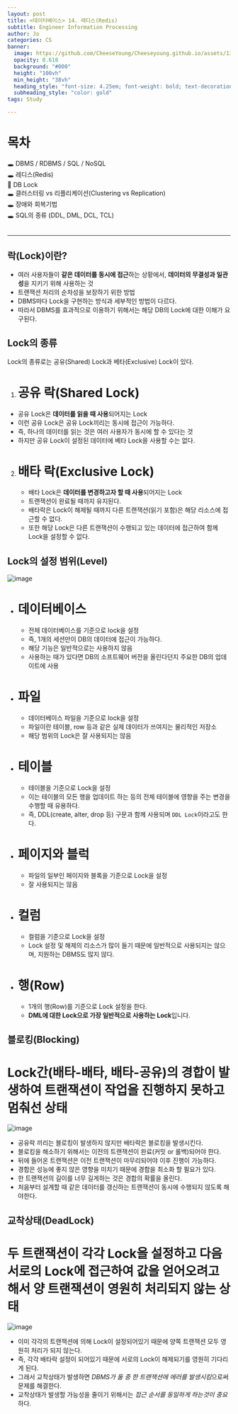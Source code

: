 ```yaml
---
layout: post
title: <데이터베이스> 14. 레디스(Redis)
subtitle: Engineer Information Processing
author: Jo
categories: CS
banner:
  image: https://github.com/CheeseYoung/Cheeseyoung.github.io/assets/132384527/e3e6eaab-8ce9-482b-ae9c-c5aad4e33c9e
  opacity: 0.618
  background: "#000"
  height: "100vh"
  min_height: "38vh"
  heading_style: "font-size: 4.25em; font-weight: bold; text-decoration: underline"
  subheading_style: "color: gold"
tags: Study

---
```


# 목차
🕳 DBMS / RDBMS / SQL / NoSQL <br>
🕳 레디스(Redis) <br>
📌 DB Lock <br>
🕳 클러스터링 vs 리플리케이션(Clustering vs Replication) <br>
🕳 장애와 회복기법 <br>
🕳 SQL의 종류 (DDL, DML, DCL, TCL) <br>
<br>
<hr>


## 락(Lock)이란?
- 여러 사용자들이 **같은 데이터를 동시에 접근**하는 상황에서, **데이터의 무결성과 일관성**을 지키기 위해 사용하는 것
- 트랜잭션 처리의 순차성을 보장하기 위한 방법
- DBMS마다 Lock을 구현하는 방식과 세부적인 방법이 다르다.
- 따라서 DBMS를 효과적으로 이용하기 위해서는 해당 DB의 Lock에 대한 이해가 요구된다.

## Lock의 종류
Lock의 종류로는 공유(Shared) Lock과 베타(Exclusive) Lock이 있다.

1. # 공유 락(Shared Lock)
  - 공유 Lock은 **데이터를 읽을 때 사용**되어지는 Lock
  - 이런 공유 Lock은 공유 Lock끼리는 동시에 접근이 가능하다.
  - 즉, 하나의 데이터를 읽는 것은 여러 사용자가 동시에 할 수 있다는 것
  - 하지만 공유 Lock이 설정된 데이터에 베타 Lock을 사용할 수는 없다.

2. # 배타 락(Exclusive Lock)
   - 배타 Lock은 **데이터를 변경하고자 할 때 사용**되어지는 Lock
   - 트랜잭션이 완료될 때까지 유지된다.
   - 배타락은 Lock이 해제될 때까지 다른 트랜잭션(읽기 포함)은 해당 리소스에 접근할 수 없다.
   - 또한 해당 Lock은 다른 트랜잭션이 수행되고 있는 데이터에 접근하여 함께 Lock을 설정할 수 없다.


## Lock의 설정 범위(Level)
![image](https://github.com/CheeseYoung/Cheeseyoung.github.io/assets/132384527/e3e6eaab-8ce9-482b-ae9c-c5aad4e33c9e)
- # 데이터베이스
  - 전체 데이터베이스를 기준으로 lock을 설정
  - 즉, 1개의 세션만이 DB의 데이터에 접근이 가능하다.
  - 해당 기능은 일반적으로는 사용하지 않음
  - 사용하는 때가 있다면 DB의 소프트웨어 버전을 올린다던지 주요한 DB의 업데이트에 사용
- # 파일
  - 데이터베이스 파일을 기준으로 lock을 설정
  - 파일이란 테이블, row 등과 같은 실제 데이터가 쓰여지는 물리적인 저장소
  - 해당 범위의 Lock은 잘 사용되지는 않음
- # 테이블
  - 테이블을 기준으로 Lock을 설정
  - 이는 테이블의 모든 행을 업데이트 하는 등의 전체 테이블에 영향을 주는 변경을 수행할 때 유용하다.
  - 즉, DDL(create, alter, drop 등) 구문과 함께 사용되며 ``DDL Lock``이라고도 한다.
- # 페이지와 블럭
  - 파일의 일부인 페이지와 블록을 기준으로 Lock을 설정
  - 잘 사용되지는 않음
- # 컬럼
  - 컬럼을 기준으로 Lock을 설정
  - Lock 설정 및 해제의 리소스가 많이 들기 때문에 일반적으로 사용되지는 않으며, 지원하는 DBMS도 많지 않다.
- # 행(Row)
  - 1개의 행(Row)를 기준으로 Lock 설정을 한다.
  - **DML에 대한 Lock으로 가장 일반적으로 사용하는 Lock**입니다.


## 블로킹(Blocking)
# Lock간(배타-배타, 배타-공유)의 경합이 발생하여 트랜잭션이 작업을 진행하지 못하고 멈춰선 상태
![image](https://github.com/CheeseYoung/Cheeseyoung.github.io/assets/132384527/e08f0927-d36a-4b41-ae8f-620df05d7977)
- 공유락 끼리는 블로킹이 발생하지 않지만 배타락은 블로킹을 발생시킨다.
- 블로킹을 해소하기 위해서는 이전의 트랜잭션이 완료(커밋 or 롤백)되어야 한다.
- 뒤에 들어온 트랜잭션은 이전 트랜잭션이 마무리되어야 이후 진행이 가능하다.
- 경합은 성능에 좋지 않은 영향을 미치기 때문에 경합을 최소화 할 필요가 있다.
- 한 트랜잭션의 길이를 너무 길게하는 것은 경합의 확률을 올린다.
- 처음부터 설계할 때 같은 데이터를 갱신하는 트랜잭션이 동시에 수행되지 않도록 해야한다.

## 교착상태(DeadLock)
# 두 트랜잭션이 각각 Lock을 설정하고 다음 서로의 Lock에 접근하여 값을 얻어오려고 해서 양 트랜잭션이 영원히 처리되지 않는 상태
![image](https://github.com/CheeseYoung/Cheeseyoung.github.io/assets/132384527/aacddfc2-62fa-4dd3-aae7-927ca7cd4338)
- 이미 각각의 트랜잭션에 의해 Lock이 설정되어있기 때문에 양쪽 트랜잭션 모두 영원히 처리가 되지 않는다.
- 즉, 각각 배타락 설정이 되어있기 때문에 서로의 Lock이 해제되기를 영원히 기다리게 된다.
- 그래서 교착상태가 발생하면 *DBMS가 둘 중 한 트랜잭션에 에러를 발생시킴*으로써 문제를 해결한다.
- 교착상태가 발생할 가능성을 줄이기 위해서는 *접근 순서를 동일하게 하는것이 중요*하다.












